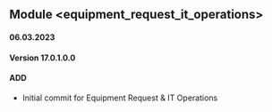 ## Module <equipment_request_it_operations>

#### 06.03.2023
#### Version 17.0.1.0.0
#### ADD


- Initial commit for Equipment Request & IT Operations